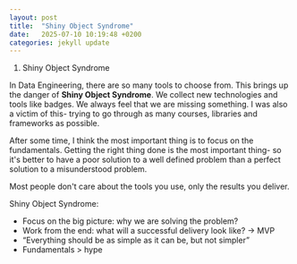 ```yaml
---
layout: post
title:  "Shiny Object Syndrome"
date:   2025-07-10 10:19:48 +0200
categories: jekyll update
---
```


1. Shiny Object Syndrome

In Data Engineering, there are so many tools to choose from. This brings up the danger of **Shiny Object Syndrome**.
We collect new technologies and tools like badges. We always feel that we are missing something.
I was also a victim of this- trying to go through as many courses, libraries and frameworks as possible.


After some time, I think the most important thing is to focus on the fundamentals.
Getting the right thing done is the most important thing- so it's better to have a poor solution to a well defined problem than a perfect solution to a misunderstood problem.

Most people don't care about the tools you use, only the results you deliver.

Shiny Object Syndrome:
- Focus on the big picture: why we are solving the problem?
- Work from the end: what will a successful delivery look like? -> MVP
- “Everything should be as simple as it can be, but not simpler”
- Fundamentals > hype

